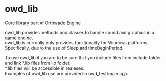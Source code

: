 # owd_lib  
Core library part of Orthwade Engine  
  
owd_lib provides methods and classes to handle sound and graphics in a game engine.  
owd_lib is currently only provides functionality for Windows platforms. Specifically, due to the use of Sleep and timeBeginPeriod.  
  
To use owd_lib it you are to be sure that you include files from include folder and link \*.lib files from lib folder.  
\*.lib files will be accessible in realeses.  
Examples of owd_lib use are provided in owd_test/main.cpp.
